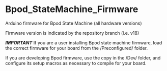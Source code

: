 # Bpod_StateMachine_Firmware

Arduino firmware for Bpod State Machine (all hardware versions)

Firmware version is indicated by the repository branch (i.e. v18)

***IMPORTANT***
If you are a user installing Bpod state machine firmware, load the correct firmware for your board from the /Preconfigured/ folder.

If you are developing Bpod firmware, use the copy in the /Dev/ folder, and configure its setup macros as necessary to compile for your board.

